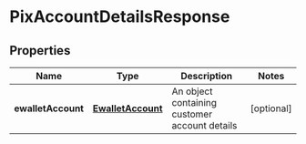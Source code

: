 
# PixAccountDetailsResponse

## Properties
Name | Type | Description | Notes
------------ | ------------- | ------------- | -------------
**ewalletAccount** | [**EwalletAccount**](EwalletAccount.md) | An object containing customer account details |  [optional]



